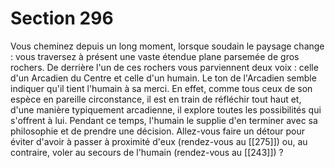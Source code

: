 # Section 296

Vous cheminez depuis un long moment, lorsque soudain le paysage change : vous traversez à présent une vaste étendue plane parsemée de gros rochers. De derrière l'un de ces rochers vous parviennent deux voix : celle d'un Arcadien du Centre et celle d'un humain. Le ton de l'Arcadien semble indiquer qu'il tient l'humain à sa merci. En effet, comme tous ceux de son espèce en pareille circonstance, il est en train de réfléchir tout haut et, d'une manière typiquement arcadienne, il explore toutes les possibilités qui s'offrent à lui. Pendant ce temps, l'humain le supplie d'en terminer avec sa philosophie et de prendre une décision. Allez-vous faire un détour pour éviter d'avoir à passer à proximité d'eux (rendez-vous au [[275]]) ou, au contraire, voler au secours de l'humain (rendez-vous au [[243]]) ?